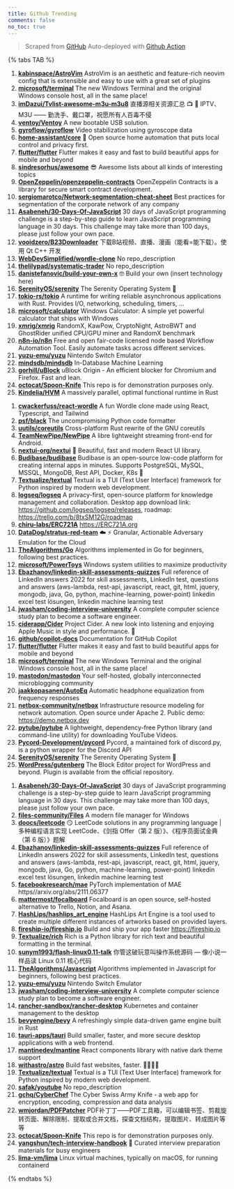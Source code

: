 ```yaml
---
title: Github Trending
comments: false
no_toc: true
---
```


> Scraped from [GitHub](https://github.com/trending)
Auto-deployed with [Github Action](https://docs.github.com/en/actions)

{% tabs TAB %}
<!-- tab Daily -->
1. [**kabinspace/AstroVim**](https://github.com/kabinspace/AstroVim)
AstroVim is an aesthetic and feature-rich neovim config that is extensible and easy to use with a great set of plugins
2. [**microsoft/terminal**](https://github.com/microsoft/terminal)
The new Windows Terminal and the original Windows console host, all in the same place!
3. [**imDazui/Tvlist-awesome-m3u-m3u8**](https://github.com/imDazui/Tvlist-awesome-m3u-m3u8)
直播源相关资源汇总 📺 💯 IPTV、M3U —— 勤洗手、戴口罩，祝愿所有人百毒不侵
4. [**ventoy/Ventoy**](https://github.com/ventoy/Ventoy)
A new bootable USB solution.
5. [**gyroflow/gyroflow**](https://github.com/gyroflow/gyroflow)
Video stabilization using gyroscope data
6. [**home-assistant/core**](https://github.com/home-assistant/core)
🏡 Open source home automation that puts local control and privacy first.
7. [**flutter/flutter**](https://github.com/flutter/flutter)
Flutter makes it easy and fast to build beautiful apps for mobile and beyond
8. [**sindresorhus/awesome**](https://github.com/sindresorhus/awesome)
😎 Awesome lists about all kinds of interesting topics
9. [**OpenZeppelin/openzeppelin-contracts**](https://github.com/OpenZeppelin/openzeppelin-contracts)
OpenZeppelin Contracts is a library for secure smart contract development.
10. [**sergiomarotco/Network-segmentation-cheat-sheet**](https://github.com/sergiomarotco/Network-segmentation-cheat-sheet)
Best practices for segmentation of the corporate network of any company
11. [**Asabeneh/30-Days-Of-JavaScript**](https://github.com/Asabeneh/30-Days-Of-JavaScript)
30 days of JavaScript programming challenge is a step-by-step guide to learn JavaScript programming language in 30 days. This challenge may take more than 100 days, please just follow your own pace.
12. [**vooidzero/B23Downloader**](https://github.com/vooidzero/B23Downloader)
下载B站视频、直播、漫画（能看=能下载）。使用 Qt C++ 开发
13. [**WebDevSimplified/wordle-clone**](https://github.com/WebDevSimplified/wordle-clone)
No repo_description
14. [**thelilypad/systematic-trader**](https://github.com/thelilypad/systematic-trader)
No repo_description
15. [**danistefanovic/build-your-own-x**](https://github.com/danistefanovic/build-your-own-x)
🤓 Build your own (insert technology here)
16. [**SerenityOS/serenity**](https://github.com/SerenityOS/serenity)
The Serenity Operating System 🐞
17. [**tokio-rs/tokio**](https://github.com/tokio-rs/tokio)
A runtime for writing reliable asynchronous applications with Rust. Provides I/O, networking, scheduling, timers, ...
18. [**microsoft/calculator**](https://github.com/microsoft/calculator)
Windows Calculator: A simple yet powerful calculator that ships with Windows
19. [**xmrig/xmrig**](https://github.com/xmrig/xmrig)
RandomX, KawPow, CryptoNight, AstroBWT and GhostRider unified CPU/GPU miner and RandomX benchmark
20. [**n8n-io/n8n**](https://github.com/n8n-io/n8n)
Free and open fair-code licensed node based Workflow Automation Tool. Easily automate tasks across different services.
21. [**yuzu-emu/yuzu**](https://github.com/yuzu-emu/yuzu)
Nintendo Switch Emulator
22. [**mindsdb/mindsdb**](https://github.com/mindsdb/mindsdb)
In-Database Machine Learning
23. [**gorhill/uBlock**](https://github.com/gorhill/uBlock)
uBlock Origin - An efficient blocker for Chromium and Firefox. Fast and lean.
24. [**octocat/Spoon-Knife**](https://github.com/octocat/Spoon-Knife)
This repo is for demonstration purposes only.
25. [**Kindelia/HVM**](https://github.com/Kindelia/HVM)
A massively parallel, optimal functional runtime in Rust
<!-- endtab -->
<!-- tab Weekly -->
1. [**cwackerfuss/react-wordle**](https://github.com/cwackerfuss/react-wordle)
A fun Wordle clone made using React, Typescript, and Tailwind
2. [**psf/black**](https://github.com/psf/black)
The uncompromising Python code formatter
3. [**uutils/coreutils**](https://github.com/uutils/coreutils)
Cross-platform Rust rewrite of the GNU coreutils
4. [**TeamNewPipe/NewPipe**](https://github.com/TeamNewPipe/NewPipe)
A libre lightweight streaming front-end for Android.
5. [**nextui-org/nextui**](https://github.com/nextui-org/nextui)
🚀 Beautiful, fast and modern React UI library.
6. [**Budibase/budibase**](https://github.com/Budibase/budibase)
Budibase is an open-source low-code platform for creating internal apps in minutes. Supports PostgreSQL, MySQL, MSSQL, MongoDB, Rest API, Docker, K8s 🚀
7. [**Textualize/textual**](https://github.com/Textualize/textual)
Textual is a TUI (Text User Interface) framework for Python inspired by modern web development.
8. [**logseq/logseq**](https://github.com/logseq/logseq)
A privacy-first, open-source platform for knowledge management and collaboration. Desktop app download link: https://github.com/logseq/logseq/releases, roadmap: https://trello.com/b/8txSM12G/roadmap
9. [**chiru-labs/ERC721A**](https://github.com/chiru-labs/ERC721A)
https://ERC721A.org
10. [**DataDog/stratus-red-team**](https://github.com/DataDog/stratus-red-team)
☁️ ⚡ Granular, Actionable Adversary Emulation for the Cloud
11. [**TheAlgorithms/Go**](https://github.com/TheAlgorithms/Go)
Algorithms implemented in Go for beginners, following best practices.
12. [**microsoft/PowerToys**](https://github.com/microsoft/PowerToys)
Windows system utilities to maximize productivity
13. [**Ebazhanov/linkedin-skill-assessments-quizzes**](https://github.com/Ebazhanov/linkedin-skill-assessments-quizzes)
Full reference of LinkedIn answers 2022 for skill assessments, LinkedIn test, questions and answers (aws-lambda, rest-api, javascript, react, git, html, jquery, mongodb, java, Go, python, machine-learning, power-point) linkedin excel test lösungen, linkedin machine learning test
14. [**jwasham/coding-interview-university**](https://github.com/jwasham/coding-interview-university)
A complete computer science study plan to become a software engineer.
15. [**ciderapp/Cider**](https://github.com/ciderapp/Cider)
Project Cider. A new look into listening and enjoying Apple Music in style and performance. 🚀
16. [**github/copilot-docs**](https://github.com/github/copilot-docs)
Documentation for GitHub Copilot
17. [**flutter/flutter**](https://github.com/flutter/flutter)
Flutter makes it easy and fast to build beautiful apps for mobile and beyond
18. [**microsoft/terminal**](https://github.com/microsoft/terminal)
The new Windows Terminal and the original Windows console host, all in the same place!
19. [**mastodon/mastodon**](https://github.com/mastodon/mastodon)
Your self-hosted, globally interconnected microblogging community
20. [**jaakkopasanen/AutoEq**](https://github.com/jaakkopasanen/AutoEq)
Automatic headphone equalization from frequency responses
21. [**netbox-community/netbox**](https://github.com/netbox-community/netbox)
Infrastructure resource modeling for network automation. Open source under Apache 2. Public demo: https://demo.netbox.dev
22. [**pytube/pytube**](https://github.com/pytube/pytube)
A lightweight, dependency-free Python library (and command-line utility) for downloading YouTube Videos.
23. [**Pycord-Development/pycord**](https://github.com/Pycord-Development/pycord)
Pycord, a maintained fork of discord.py, is a python wrapper for the Discord API
24. [**SerenityOS/serenity**](https://github.com/SerenityOS/serenity)
The Serenity Operating System 🐞
25. [**WordPress/gutenberg**](https://github.com/WordPress/gutenberg)
The Block Editor project for WordPress and beyond. Plugin is available from the official repository.
<!-- endtab -->
<!-- tab Monthly -->
1. [**Asabeneh/30-Days-Of-JavaScript**](https://github.com/Asabeneh/30-Days-Of-JavaScript)
30 days of JavaScript programming challenge is a step-by-step guide to learn JavaScript programming language in 30 days. This challenge may take more than 100 days, please just follow your own pace.
2. [**files-community/Files**](https://github.com/files-community/Files)
A modern file manager for Windows
3. [**doocs/leetcode**](https://github.com/doocs/leetcode)
😏 LeetCode solutions in any programming language | 多种编程语言实现 LeetCode、《剑指 Offer（第 2 版）》、《程序员面试金典（第 6 版）》题解
4. [**Ebazhanov/linkedin-skill-assessments-quizzes**](https://github.com/Ebazhanov/linkedin-skill-assessments-quizzes)
Full reference of LinkedIn answers 2022 for skill assessments, LinkedIn test, questions and answers (aws-lambda, rest-api, javascript, react, git, html, jquery, mongodb, java, Go, python, machine-learning, power-point) linkedin excel test lösungen, linkedin machine learning test
5. [**facebookresearch/mae**](https://github.com/facebookresearch/mae)
PyTorch implementation of MAE https//arxiv.org/abs/2111.06377
6. [**mattermost/focalboard**](https://github.com/mattermost/focalboard)
Focalboard is an open source, self-hosted alternative to Trello, Notion, and Asana.
7. [**HashLips/hashlips_art_engine**](https://github.com/HashLips/hashlips_art_engine)
HashLips Art Engine is a tool used to create multiple different instances of artworks based on provided layers.
8. [**fireship-io/fireship.io**](https://github.com/fireship-io/fireship.io)
Build and ship your app faster https://fireship.io
9. [**Textualize/rich**](https://github.com/Textualize/rich)
Rich is a Python library for rich text and beautiful formatting in the terminal.
10. [**sunym1993/flash-linux0.11-talk**](https://github.com/sunym1993/flash-linux0.11-talk)
你管这破玩意叫操作系统源码 — 像小说一样品读 Linux 0.11 核心代码
11. [**TheAlgorithms/Javascript**](https://github.com/TheAlgorithms/Javascript)
Algorithms implemented in Javascript for beginners, following best practices.
12. [**yuzu-emu/yuzu**](https://github.com/yuzu-emu/yuzu)
Nintendo Switch Emulator
13. [**jwasham/coding-interview-university**](https://github.com/jwasham/coding-interview-university)
A complete computer science study plan to become a software engineer.
14. [**rancher-sandbox/rancher-desktop**](https://github.com/rancher-sandbox/rancher-desktop)
Kubernetes and container management to the desktop
15. [**bevyengine/bevy**](https://github.com/bevyengine/bevy)
A refreshingly simple data-driven game engine built in Rust
16. [**tauri-apps/tauri**](https://github.com/tauri-apps/tauri)
Build smaller, faster, and more secure desktop applications with a web frontend.
17. [**mantinedev/mantine**](https://github.com/mantinedev/mantine)
React components library with native dark theme support
18. [**withastro/astro**](https://github.com/withastro/astro)
Build fast websites, faster. 🚀🧑‍🚀✨
19. [**Textualize/textual**](https://github.com/Textualize/textual)
Textual is a TUI (Text User Interface) framework for Python inspired by modern web development.
20. [**safak/youtube**](https://github.com/safak/youtube)
No repo_description
21. [**gchq/CyberChef**](https://github.com/gchq/CyberChef)
The Cyber Swiss Army Knife - a web app for encryption, encoding, compression and data analysis
22. [**wmjordan/PDFPatcher**](https://github.com/wmjordan/PDFPatcher)
PDF补丁丁——PDF工具箱，可以编辑书签、剪裁旋转页面、解除限制、提取或合并文档，探查文档结构，提取图片、转成图片等等
23. [**octocat/Spoon-Knife**](https://github.com/octocat/Spoon-Knife)
This repo is for demonstration purposes only.
24. [**yangshun/tech-interview-handbook**](https://github.com/yangshun/tech-interview-handbook)
💯 Curated interview preparation materials for busy engineers
25. [**lima-vm/lima**](https://github.com/lima-vm/lima)
Linux virtual machines, typically on macOS, for running containerd
<!-- endtab -->
{% endtabs %}
